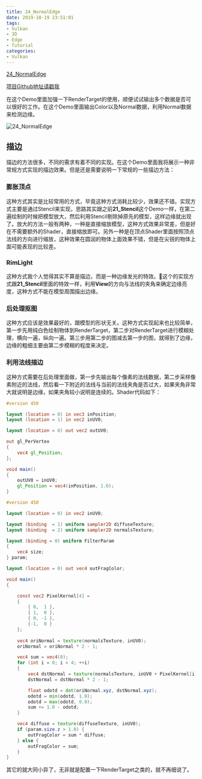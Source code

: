 ```yaml
---
title: 24_NormalEdge
date: 2019-10-19 23:51:01
tags:
- Vulkan
- 3D
- Edge
- Tutorial
categories:
- Vulkan
---
```


[24_NormalEdge](https://github.com/BobLChen/VulkanDemos/tree/master/examples/24_NormalEdge)

[项目Github地址请戳我](https://github.com/BobLChen/VulkanDemos)

在这个Demo里面加强一下RenderTarget的使用，顺便试试输出多个数据是否可以很好的工作。在这个Demo里面输出Color以及Normal数据，利用Normal数据来检测边缘。

<!-- more -->

![24_NormalEdge](https://raw.githubusercontent.com/BobLChen/VulkanDemos/master/preview/24_NormalEdge.jpg)

## 描边
描边的方法很多，不同的需求有着不同的实现。在这个Demo里面我将展示一种非常规方式实现的描边效果。但是还是需要说明一下常规的一些描边方法：

### 膨胀顶点
这种方式其实是比较常用的方式，毕竟这种方式消耗比较少，效果还不错。实现方式主要是通过Stencil来实现，思路其实跟之前**21_Stencil**这个Demo一样，在第二遍绘制的时候把模型放大，然后利用Stencil剔除掉原先的模型，这样边缘就出现了。放大的方法一般有两种，一种是直接缩放模型，这种方式效果非常差，但是好在不需要额外的Shader，直接缩放即可。另外一种是在顶点Shader里面按照顶点法线的方向进行缩放，这种效果在圆润的物体上面效果不错，但是在尖锐的物体上面可能表现的比较差。

### RimLight
这种方式我个人觉得其实不算是描边，而是一种边缘发光的特效。这个的实现方式跟**21_Stencil**里面的特效一样，利用**View**的方向与法线的夹角来确定边缘亮度，这种方式不能在模型周围描出边缘。

### 后处理抠图
这种方式应该是效果最好的，跟模型的形状无关。这种方式实现起来也比较简单，第一步先用纯白色绘制物体到RenderTarget，第二步对RenderTarget进行模糊处理，横向一遍，纵向一遍。第三步用第二步的图减去第一步的图，就得到了边缘，边缘的粗细主要由第二步模糊的程度来决定。

### 利用法线描边
这种方式需要在后处理里面做，第一步先输出每个像素的法线数据，第二步采样像素附近的法线，然后看一下附近的法线与当前的法线夹角是否过大，如果夹角非常大就说明是边缘，如果夹角较小说明是连续的。Shader代码如下：
```glsl
#version 450

layout (location = 0) in vec3 inPosition;
layout (location = 1) in vec2 inUV0;

layout (location = 0) out vec2 outUV0;

out gl_PerVertex 
{
    vec4 gl_Position;
};

void main() 
{
    outUV0 = inUV0;
	gl_Position = vec4(inPosition, 1.0);
}
```

```glsl
#version 450

layout (location = 0) in vec2 inUV0;

layout (binding  = 1) uniform sampler2D diffuseTexture;
layout (binding  = 2) uniform sampler2D normalsTexture;

layout (binding = 0) uniform FilterParam 
{
    vec4 size;
} param;

layout (location = 0) out vec4 outFragColor;

void main() 
{

    const vec2 PixelKernel[4] =
    {
        { 0,  1 },
        { 1,  0 },
        { 0, -1 },
        {-1,  0 }
    };
    
    vec4 oriNormal = texture(normalsTexture, inUV0);
    oriNormal = oriNormal * 2 - 1;

    vec4 sum = vec4(0);
    for (int i = 0; i < 4; ++i)
    {
        vec4 dstNormal = texture(normalsTexture, inUV0 + PixelKernel[i] / param.size.xy);
        dstNormal = dstNormal * 2 - 1;

        float odotd = dot(oriNormal.xyz, dstNormal.xyz);
        odotd = min(odotd, 1.0);
        odotd = max(odotd, 0.0);
        sum += 1.0 - odotd;
    }

    vec4 diffuse = texture(diffuseTexture, inUV0);
    if (param.size.z > 1.0) {
        outFragColor = sum * diffuse;
    } else {
        outFragColor = sum;
    }
}
```

其它的就大同小异了，无非就是配置一下RenderTarget之类的，就不再细说了。
